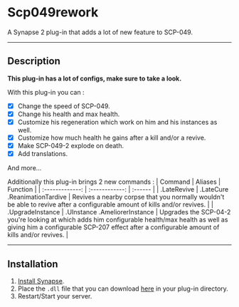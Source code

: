 # Scp049rework
A Synapse 2 plug-in that adds a lot of new feature to SCP-049.

***

## Description
**This plug-in has a lot of configs, make sure to take a look.**

With this plug-in you can :
- [x] Change the speed of SCP-049.
- [x] Change his health and max health.
- [x] Customize his regeneration which work on him and his instances as well.
- [x] Customize how much health he gains after a kill and/or a revive.
- [x] Make SCP-049-2 explode on death.
- [x] Add translations.

And more...

Additionally this plug-in brings 2 new commands :
| Command | Aliases | Function |
| :-------------: | :------------: | :------ |
| .LateRevive | .LateCure .ReanimationTardive | Revives a nearby corpse that you normally wouldn't be able to revive after a configurable amount of kills and/or revives. |
| .UpgradeInstance | .UInstance .AmeliorerInstance | Upgrades the SCP-04-2 you're looking at which adds him configurable health/max health as well as giving him a configurable SCP-207 effect after a configurable amount of kills and/or revives. |

***

## Installation
1. [Install Synapse](https://docs.synapsesl.xyz/setup/setup).
2. Place the `.dll` file that you can download [here](https://github.com/Fondation-Azarus/Scp049rework/releases/latest) in your plug-in directory.
3. Restart/Start your server.
